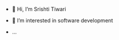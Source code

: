 - 👋 Hi, I’m Srishti Tiwari
- 👀 I’m interested in software development

- ...

<!---
srishti-23/srishti-23 is a ✨ special ✨ repository because its `README.md` (this file) appears on your GitHub profile.
You can click the Preview link to take a look at your changes.
--->

